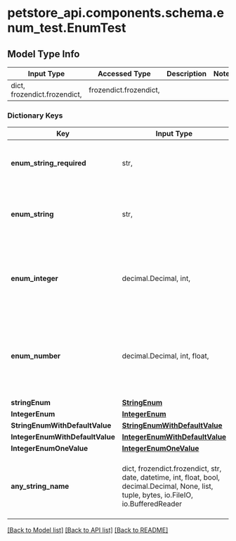 # petstore_api.components.schema.enum_test.EnumTest

## Model Type Info
Input Type | Accessed Type | Description | Notes
------------ | ------------- | ------------- | -------------
dict, frozendict.frozendict,  | frozendict.frozendict,  |  | 

### Dictionary Keys
Key | Input Type | Accessed Type | Description | Notes
------------ | ------------- | ------------- | ------------- | -------------
**enum_string_required** | str,  | str,  |  | must be one of ["UPPER", "lower", "", ] 
**enum_string** | str,  | str,  |  | [optional] must be one of ["UPPER", "lower", "", ] 
**enum_integer** | decimal.Decimal, int,  | decimal.Decimal,  |  | [optional] must be one of [1, -1, ] value must be a 32 bit integer
**enum_number** | decimal.Decimal, int, float,  | decimal.Decimal,  |  | [optional] must be one of [1.1, -1.2, ] value must be a 64 bit float
**stringEnum** | [**StringEnum**](string_enum.StringEnum.md) | [**StringEnum**](string_enum.StringEnum.md) |  | [optional] 
**IntegerEnum** | [**IntegerEnum**](integer_enum.IntegerEnum.md) | [**IntegerEnum**](integer_enum.IntegerEnum.md) |  | [optional] 
**StringEnumWithDefaultValue** | [**StringEnumWithDefaultValue**](string_enum_with_default_value.StringEnumWithDefaultValue.md) | [**StringEnumWithDefaultValue**](string_enum_with_default_value.StringEnumWithDefaultValue.md) |  | [optional] 
**IntegerEnumWithDefaultValue** | [**IntegerEnumWithDefaultValue**](integer_enum_with_default_value.IntegerEnumWithDefaultValue.md) | [**IntegerEnumWithDefaultValue**](integer_enum_with_default_value.IntegerEnumWithDefaultValue.md) |  | [optional] 
**IntegerEnumOneValue** | [**IntegerEnumOneValue**](integer_enum_one_value.IntegerEnumOneValue.md) | [**IntegerEnumOneValue**](integer_enum_one_value.IntegerEnumOneValue.md) |  | [optional] 
**any_string_name** | dict, frozendict.frozendict, str, date, datetime, int, float, bool, decimal.Decimal, None, list, tuple, bytes, io.FileIO, io.BufferedReader | frozendict.frozendict, str, BoolClass, decimal.Decimal, NoneClass, tuple, bytes, FileIO | any string name can be used but the value must be the correct type | [optional]

[[Back to Model list]](../../../README.md#documentation-for-models) [[Back to API list]](../../../README.md#documentation-for-api-endpoints) [[Back to README]](../../../README.md)

